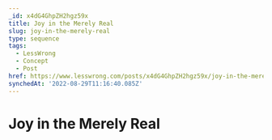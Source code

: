 ```yaml
---
_id: x4dG4GhpZH2hgz59x
title: Joy in the Merely Real
slug: joy-in-the-merely-real
type: sequence
tags:
  - LessWrong
  - Concept
  - Post
href: https://www.lesswrong.com/posts/x4dG4GhpZH2hgz59x/joy-in-the-merely-real
synchedAt: '2022-08-29T11:16:40.085Z'
---
```

# Joy in the Merely Real

